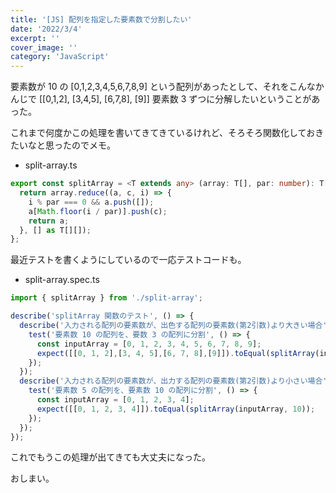 ```yaml
---
title: '[JS] 配列を指定した要素数で分割したい'
date: '2022/3/4'
excerpt: ''
cover_image: ''
category: 'JavaScript'
---
```


要素数が 10 の [0,1,2,3,4,5,6,7,8,9] という配列があったとして、それをこんなかんじで  [[0,1,2], [3,4,5], [6,7,8], [9]] 要素数 3 ずつに分解したいということがあった。

これまで何度かこの処理を書いてきてきているけれど、そろそろ関数化しておきたいなと思ったのでメモ。

- split-array.ts

```ts
export const splitArray = <T extends any> (array: T[], par: number): T[][] => {
  return array.reduce((a, c, i) => {
    i % par === 0 && a.push([]);
    a[Math.floor(i / par)].push(c);
    return a;
  }, [] as T[][]);
};
```

最近テストを書くようにしているので一応テストコードも。

- split-array.spec.ts

```ts
import { splitArray } from './split-array';

describe('splitArray 関数のテスト', () => {
  describe('入力される配列の要素数が、出色する配列の要素数(第2引数)より大きい場合', () => {
    test('要素数 10 の配列を、要数 3 の配列に分割', () => {
      const inputArray = [0, 1, 2, 3, 4, 5, 6, 7, 8, 9];
      expect([[0, 1, 2],[3, 4, 5],[6, 7, 8],[9]]).toEqual(splitArray(inputArray, 3));
    });
  });
  describe('入力される配列の要素数が、出力する配列の要素数(第2引数)より小さい場合', () => {
    test('要素数 5 の配列を、要素数 10 の配列に分割', () => {
      const inputArray = [0, 1, 2, 3, 4];
      expect([[0, 1, 2, 3, 4]]).toEqual(splitArray(inputArray, 10));
    });
  });
});
```

これでもうこの処理が出てきても大丈夫になった。

おしまい。